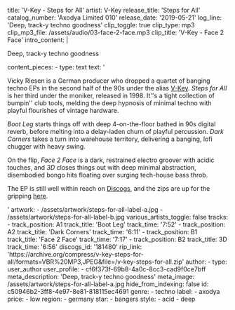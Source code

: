 title: 'V-Key - Steps for All'
artist: V-Key
release_title: 'Steps for All'
catalog_number: 'Axodya Limited 010'
release_date: '2019-05-21'
log_line: 'Deep, track-y techno goodness'
clip_toggle: true
clip_type: mp3
clip_mp3_file: /assets/audio/03-face-2-face.mp3
clip_title: 'V-Key - Face 2 Face'
intro_content: |
  <p>Deep, track-y techno goodness
  </p>
content_pieces:
  -
    type: text
    text: '<p>Vicky Riesen is a German producer who dropped a quartet of banging techno EPs in the second half of the 90s under the alias <a href="https://www.discogs.com/artist/25233-V-Key" target="_blank">V-Key</a>. <i>Steps for All </i>is her third under the moniker, released in 1998. It''s a tight collection of bumpin'' club tools, melding the deep hypnosis of minimal techno with playful flourishes of vintage hardware.</p><p><i>Boot Leg</i> starts things off with deep 4-on-the-floor bathed in 90s digital reverb, before melting into a delay-laden churn of playful percussion. <i>Dark Corners</i> takes a turn into warehouse territory, delivering a banging, lofi chugger with heavy swing.&nbsp;</p><p>On the flip, <i>Face 2 Face </i>is a dark, restrained electro groover with acidic touches, and <i>3D</i> closes things out with deep minimal abstraction, disembodied bongo hits floating over surging tech-house bass throb.&nbsp;</p><p>The EP is still well within reach on <a href="https://www.discogs.com/sell/list?master_id=93517" target="_blank">Discogs</a>, and the zips are up for the gripping <a href="https://archive.org/compress/v-key-steps-for-all/formats=VBR%20MP3,JPEG&amp;file=/v-key-steps-for-all.zip" target="_blank">here</a>.</p>'
artwork:
  - /assets/artwork/steps-for-all-label-a.jpg
  - /assets/artwork/steps-for-all-label-b.jpg
various_artists_toggle: false
tracks:
  -
    track_position: A1
    track_title: 'Boot Leg'
    track_time: '7:52'
  -
    track_position: A2
    track_title: 'Dark Corners'
    track_time: '6:11'
  -
    track_position: B1
    track_title: 'Face 2 Face'
    track_time: '7:17'
  -
    track_position: B2
    track_title: 3D
    track_time: '6:56'
discogs_id: '181480'
rip_link: 'https://archive.org/compress/v-key-steps-for-all/formats=VBR%20MP3,JPEG&file=/v-key-steps-for-all.zip'
author:
  -
    type: user_author
    user_profile:
      - cf6f373f-69b8-4a0c-8cc3-cad9f0ce7bff
meta_description: 'Deep, track-y techno goodness'
meta_image: /assets/artwork/steps-for-all-label-a.jpg
hide_from_indexing: false
id: c50946b2-3ff8-4e97-8e81-818115ec4691
genre:
  - techno
label:
  - axodya
price:
  - low
region:
  - germany
star:
  - bangers
style:
  - acid
  - deep
